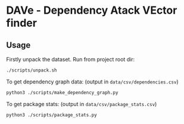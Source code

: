 # DAVe - Dependency Atack VEctor finder

## Usage

Firstly unpack the dataset. Run from project root dir:

```bash
./scripts/unpack.sh
```

To get dependency graph data: (output in `data/csv/dependencies.csv`)

```bash
python3 ./scripts/make_dependency_graph.py
```

To get package stats: (output in `data/csv/package_stats.csv`)

```bash
python3 ./scripts/package_stats.py
```
